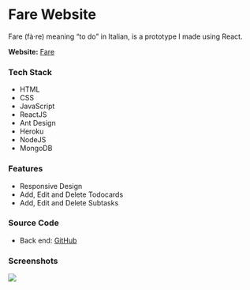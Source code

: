 # Fare Website
Fare (fà·re) meaning “to do” in Italian, is a prototype I made using React.

<b>Website:</b> [Fare](https://bitvivaz.com/fare/)

### Tech Stack 
- HTML
- CSS
- JavaScript
- ReactJS
- Ant Design
- Heroku
- NodeJS
- MongoDB

### Features
- Responsive Design
- Add, Edit and Delete Todocards
- Add, Edit and Delete Subtasks 

### Source Code

- Back end: [GitHub](https://github.com/bitVivAZ/fare-server)

### Screenshots
![](screenshots/screenOne.png)

